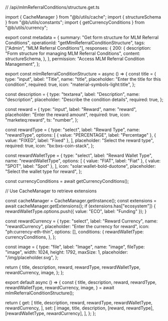 // /api/mlmReferralConditions/structure.get.ts

import { CacheManager } from "@b/utils/cache";
import { structureSchema } from "@b/utils/constants";
import { getCurrencyConditions } from "@b/utils/currency";

export const metadata = {
  summary: "Get form structure for MLM Referral Conditions",
  operationId: "getMlmReferralConditionStructure",
  tags: ["Admin", "MLM Referral Conditions"],
  responses: {
    200: {
      description: "Form structure for managing MLM Referral Conditions",
      content: structureSchema,
    },
  },
  permission: "Access MLM Referral Condition Management",
};

export const mlmReferralConditionStructure = async () => {
  const title = {
    type: "input",
    label: "Title",
    name: "title",
    placeholder: "Enter the title for this condition",
    required: true,
    icon: "material-symbols-light:title",
  };

  const description = {
    type: "textarea",
    label: "Description",
    name: "description",
    placeholder: "Describe the condition details",
    required: true,
  };

  const reward = {
    type: "input",
    label: "Reward",
    name: "reward",
    placeholder: "Enter the reward amount",
    required: true,
    icon: "marketeq:reward",
    ts: "number",
  };

  const rewardType = {
    type: "select",
    label: "Reward Type",
    name: "rewardType",
    options: [
      { value: "PERCENTAGE", label: "Percentage" },
      { value: "FIXED", label: "Fixed" },
    ],
    placeholder: "Select the reward type",
    required: true,
    icon: "bx:bxs-coin-stack",
  };

  const rewardWalletType = {
    type: "select",
    label: "Reward Wallet Type",
    name: "rewardWalletType",
    options: [
      { value: "FIAT", label: "Fiat" },
      { value: "SPOT", label: "Spot" },
    ],
    icon: "solar:wallet-bold-duotone",
    placeholder: "Select the wallet type for reward",
  };

  const currencyConditions = await getCurrencyConditions();

  // Use CacheManager to retrieve extensions

  const cacheManager = CacheManager.getInstance();
  const extensions = await cacheManager.getExtensions();
  if (extensions.has["ecosystem"]) {
    rewardWalletType.options.push({ value: "ECO", label: "Funding" });
  }

  const rewardCurrency = {
    type: "select",
    label: "Reward Currency",
    name: "rewardCurrency",
    placeholder: "Enter the currency for reward",
    icon: "ph:currency-eth-thin",
    options: [],
    conditions: {
      rewardWalletType: currencyConditions,
    },
  };

  const image = {
    type: "file",
    label: "Image",
    name: "image",
    fileType: "image",
    width: 1024,
    height: 1792,
    maxSize: 1,
    placeholder: "/img/placeholder.svg",
  };

  return {
    title,
    description,
    reward,
    rewardType,
    rewardWalletType,
    rewardCurrency,
    image,
  };
};

export default async () => {
  const {
    title,
    description,
    reward,
    rewardType,
    rewardWalletType,
    rewardCurrency,
    image,
  } = await mlmReferralConditionStructure();

  return {
    get: [
      title,
      description,
      reward,
      rewardType,
      rewardWalletType,
      rewardCurrency,
    ],
    set: [
      image,
      title,
      description,
      [reward, rewardType],
      [rewardWalletType, rewardCurrency],
    ],
  };
};
